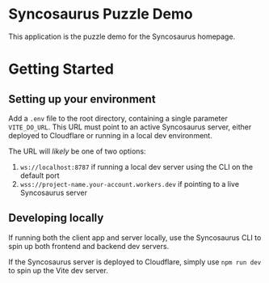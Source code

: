 # Syncosaurus Puzzle Demo

This application is the puzzle demo for the Syncosaurus homepage.

# Getting Started

## Setting up your environment
Add a `.env` file to the root directory, containing a single parameter `VITE_DO_URL`. This URL must point to an active Syncosaurus server, either deployed to Cloudflare or running in a local dev environment.

The URL will _likely_ be one of two options:

1. `ws://localhost:8787` if running a local dev server using the CLI on the default port
2. `wss://project-name.your-account.workers.dev` if pointing to a live Syncosaurus server

## Developing locally
If running both the client app and server locally, use the Syncosaurus CLI to spin up both frontend and backend dev servers.

If the Syncosaurus server is deployed to Cloudflare, simply use `npm run dev` to spin up the Vite dev server.
